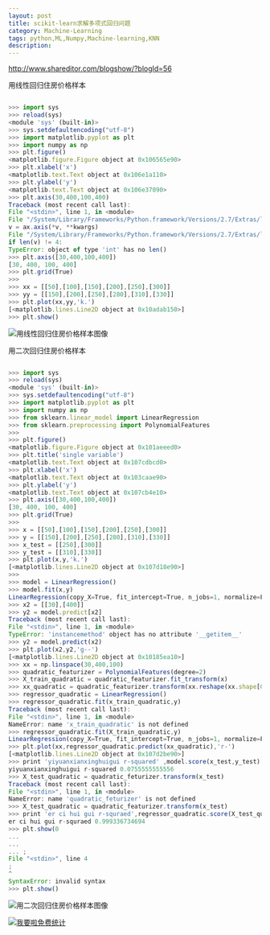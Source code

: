 ```yaml
---
layout: post
title: scikit-learn求解多项式回归问题
category: Machine-Learning
tags: python,ML,Numpy,Machine-learning,KNN
description: 
---
```


http://www.shareditor.com/blogshow/?blogId=56

用线性回归住房价格样本

```javascript

>>> import sys
>>> reload(sys)
<module 'sys' (built-in)>
>>> sys.setdefaultencoding("utf-8")
>>> import matplotlib.pyplot as plt
>>> import numpy as np
>>> plt.figure()
<matplotlib.figure.Figure object at 0x106565e90>
>>> plt.xlabel('x')
<matplotlib.text.Text object at 0x106e1a110>
>>> plt.ylabel('y')
<matplotlib.text.Text object at 0x106e37090>
>>> plt.axis(30,400,100,400)
Traceback (most recent call last):
File "<stdin>", line 1, in <module>
File "/System/Library/Frameworks/Python.framework/Versions/2.7/Extras/lib/python/matplotlib/pyplot.py", line 1379, in axis
v = ax.axis(*v, **kwargs)
File "/System/Library/Frameworks/Python.framework/Versions/2.7/Extras/lib/python/matplotlib/axes.py", line 1360, in axis
if len(v) != 4:
TypeError: object of type 'int' has no len()
>>> plt.axis([30,400,100,400])
[30, 400, 100, 400]
>>> plt.grid(True)
>>> 
>>> xx = [[50],[100],[150],[200],[250],[300]]
>>> yy = [[150],[200],[250],[280],[310],[330]]
>>> plt.plot(xx,yy,'k.')
[<matplotlib.lines.Line2D object at 0x10adab150>]
>>> plt.show()


```

![用线性回归住房价格样本图像](http://www.shareditor.com/uploads/media/my-context/0001/01/06bb15f689c21e7b1bbd25d6832cd4ab6f963947.png)


用二次回归住房价格样本

```javascript

>>> import sys
>>> reload(sys)
<module 'sys' (built-in)>
>>> sys.setdefaultencoding("utf-8")
>>> import matplotlib.pyplot as plt
>>> import numpy as np
>>> from sklearn.linear_model import LinearRegression
>>> from sklearn.preprocessing import PolynomialFeatures
>>> 
>>> plt.figure()
<matplotlib.figure.Figure object at 0x101aeeed0>
>>> plt.title('single variable')
<matplotlib.text.Text object at 0x107cdbcd0>
>>> plt.xlabel('x')
<matplotlib.text.Text object at 0x103caae90>
>>> plt.ylabel('y')
<matplotlib.text.Text object at 0x107cb4e10>
>>> plt.axis([30,400,100,400])
[30, 400, 100, 400]
>>> plt.grid(True)
>>> 
>>> x = [[50],[100],[150],[200],[250],[300]]
>>> y = [[150],[200],[250],[280],[310],[330]]
>>> x_test = [[250],[300]]
>>> y_test = [[310],[330]]
>>> plt.plot(x,y,'k.')
[<matplotlib.lines.Line2D object at 0x107d18e90>]
>>> 
>>> model = LinearRegression()
>>> model.fit(x,y)
LinearRegression(copy_X=True, fit_intercept=True, n_jobs=1, normalize=False)
>>> x2 = [[30],[400]]
>>> y2 = model.predict[x2]
Traceback (most recent call last):
File "<stdin>", line 1, in <module>
TypeError: 'instancemethod' object has no attribute '__getitem__'
>>> y2 = model.predict(x2)
>>> plt.plot(x2,y2,'g--')
[<matplotlib.lines.Line2D object at 0x10185ea10>]
>>> xx = np.linspace(30,400,100)
>>> quadratic_featurizer = PolynomialFeatures(degree=2)
>>> X_train_quadratic = quadratic_featurizer.fit_transform(x)
>>> xx_quadratic = quadratic_featurizer.transform(xx.reshape(xx.shape[0],1))
>>> regressor_quadratic = LinearRegression()
>>> regressor_quadratic.fit(x_train_quadratic,y)
Traceback (most recent call last):
File "<stdin>", line 1, in <module>
NameError: name 'x_train_quadratic' is not defined
>>> regressor_quadratic.fit(X_train_quadratic,y)
LinearRegression(copy_X=True, fit_intercept=True, n_jobs=1, normalize=False)
>>> plt.plot(xx,regressor_quadratic.predict(xx_quadratic),'r-')
[<matplotlib.lines.Line2D object at 0x107d2be90>]
>>> print 'yiyuanxianxinghuigui r-squared' ,model.score(x_test,y_test)
yiyuanxianxinghuigui r-squared 0.0755555555556
>>> X_test_quadratic = quadratic_feturizer.transform(x_test)
Traceback (most recent call last):
File "<stdin>", line 1, in <module>
NameError: name 'quadratic_feturizer' is not defined
>>> X_test_quadratic = quadratic_featurizer.transform(x_test)
>>> print 'er ci hui gui r-squraed',regressor_quadratic.score(X_test_quadratic,y_test)
er ci hui gui r-squraed 0.999336734694
>>> plt.show(0
... 
... 
... ;
File "<stdin>", line 4
;
^
SyntaxError: invalid syntax
>>> plt.show()


```

![用二次回归住房价格样本图像](http://www.shareditor.com/uploads/media/my-context/0001/01/f6f64375ff641a2d17ce3332d0e4f211fdc0be39.png)



<script language="javascript" type="text/javascript" src="//js.users.51.la/19176892.js"></script>
<noscript><a href="//www.51.la/?19176892" target="_blank"><img alt="&#x6211;&#x8981;&#x5566;&#x514D;&#x8D39;&#x7EDF;&#x8BA1;" src="//img.users.51.la/19176892.asp" style="border:none" /></a></noscript>

